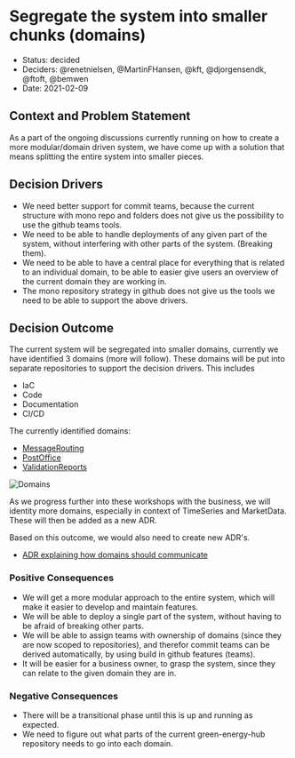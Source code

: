 # Segregate the system into smaller chunks (domains)

* Status: decided
* Deciders: @renetnielsen, @MartinFHansen, @kft, @djorgensendk, @ftoft, @bemwen
* Date: 2021-02-09

## Context and Problem Statement

As a part of the ongoing discussions currently running on how to create a more modular/domain driven system, we have come up with a solution that means splitting the entire system into smaller pieces.

## Decision Drivers <!-- optional -->

* We need better support for commit teams, because the current structure with mono repo and folders does not give us the possibility to use the github teams tools.
* We need to be able to handle deployments of any given part of the system, without interfering with other parts of the system. (Breaking them).
* We need to be able to have a central place for everything that is related to an individual domain, to be able to easier give users an overview of the current domain they are working in.
* The mono repository strategy in github does not give us the tools we need to be able to support the above drivers.

## Decision Outcome

The current system will be segregated into smaller domains, currently we have identified 3 domains (more will follow). These domains will be put into separate repositories to support the decision drivers.
This includes

* IaC
* Code
* Documentation
* CI/CD

The currently identified domains:

* [MessageRouting](https://github.com/Energinet-DataHub/message-routing)
* [PostOffice](https://github.com/Energinet-DataHub/post-office)
* [ValidationReports](https://github.com/Energinet-DataHub/validation-reports)

![Domains](0005-Segregate-the-system-into-smaller-chunks.png "Domains")

As we progress further into these workshops with the business, we will identity more domains, especially in context of TimeSeries and MarketData.
These will then be added as a new ADR.

Based on this outcome, we would also need to create new ADR's.

* [ADR explaining how domains should communicate](https://github.com/Energinet-DataHub/green-energy-hub/issues/715)

### Positive Consequences <!-- optional -->

* We will get a more modular approach to the entire system, which will make it easier to develop and maintain features.
* We will be able to deploy a single part of the system, without having to be afraid of breaking other parts.
* We will be able to assign teams with ownership of domains (since they are now scoped to repositories), and therefor commit teams can be derived automatically, by using build in github features (teams).
* It will be easier for a business owner, to grasp the system, since they can relate to the given domain they are in.

### Negative Consequences <!-- optional -->

* There will be a transitional phase until this is up and running as expected.
* We need to figure out what parts of the current green-energy-hub repository needs to go into each domain.